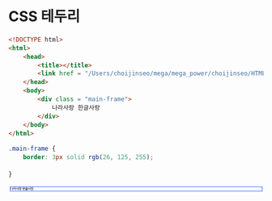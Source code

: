 <h1>CSS 테두리</h1>

```html
<!DOCTYPE html>
<html>
    <head>
        <title></title>
        <link href = "/Users/choijinseo/mega/mega_power/choijinseo/HTML5+CSS/CSS 테두리.css" rel=""stylesheet">
    </head>
    <body>
        <div class = "main-frame">
            나라사랑 한글사랑
        </div>
    </body>
</html>
```

```css
.main-frame {
    border: 3px solid rgb(26, 125, 255);

}
```
<img src = "CSS 테두리.png">